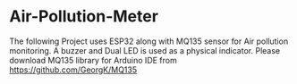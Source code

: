 # Air-Pollution-Meter

The following Project uses ESP32 along with MQ135 sensor for Air pollution monitoring.
A buzzer and Dual LED is used as a physical indicator.
Please download MQ135 library for Arduino IDE from https://github.com/GeorgK/MQ135
